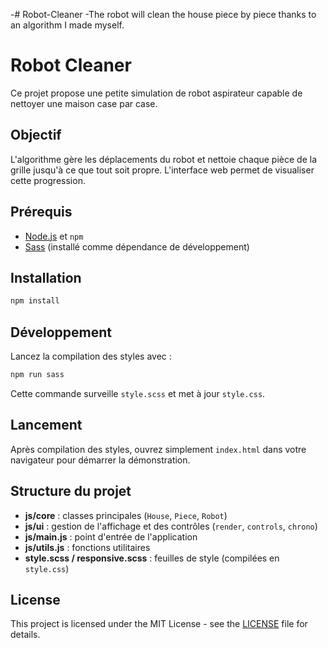 -# Robot-Cleaner
-The robot will clean the house piece by piece thanks to an algorithm I made myself.

# Robot Cleaner

Ce projet propose une petite simulation de robot aspirateur capable de nettoyer une maison case par case.

## Objectif

L'algorithme gère les déplacements du robot et nettoie chaque pièce de la grille jusqu'à ce que tout soit propre. L'interface web permet de visualiser cette progression.

## Prérequis

- [Node.js](https://nodejs.org/) et `npm`
- [Sass](https://sass-lang.com/) (installé comme dépendance de développement)

## Installation

```bash
npm install
```

## Développement

Lancez la compilation des styles avec :

```bash
npm run sass
```

Cette commande surveille `style.scss` et met à jour `style.css`.

## Lancement

Après compilation des styles, ouvrez simplement `index.html` dans votre navigateur pour démarrer la démonstration.

## Structure du projet

- **js/core** : classes principales (`House`, `Piece`, `Robot`)
- **js/ui** : gestion de l'affichage et des contrôles (`render`, `controls`, `chrono`)
- **js/main.js** : point d'entrée de l'application
- **js/utils.js** : fonctions utilitaires
- **style.scss / responsive.scss** : feuilles de style (compilées en `style.css`)

## License

This project is licensed under the MIT License - see the [LICENSE](LICENSE) file for details.
